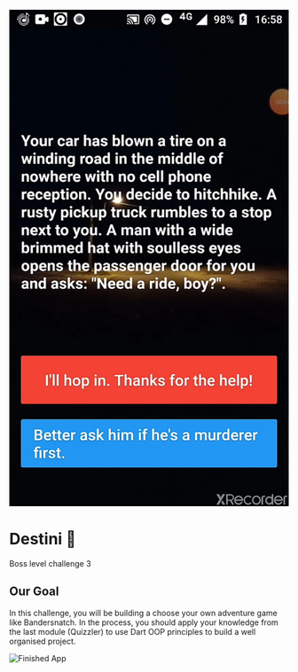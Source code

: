 ![App Brewery Banner](https://github.com/ankitasuman009/images/blob/master/destini_image.png)


# Destini 🤔

Boss level challenge 3

## Our Goal

In this challenge, you will be building a choose your own adventure game like Bandersnatch. In the process, you should apply your knowledge from the last module (Quizzler) to use Dart OOP principles to build a well organised project.

![Finished App](https://github.com/londonappbrewery/Images/blob/master/Destini.gif)
